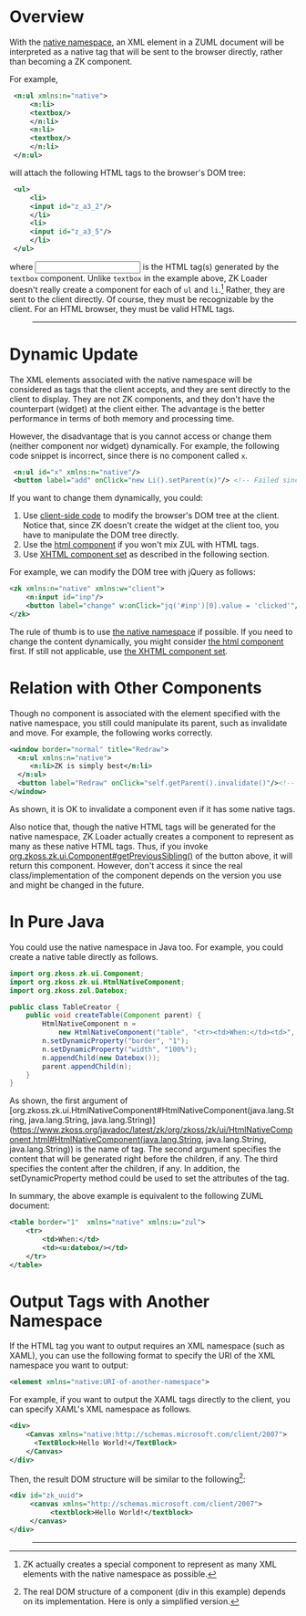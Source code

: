 # Overview

With the [native namespace](ZUML_Reference/ZUML/Namespaces/Native), an XML
element in a ZUML document will be interpreted as a native tag that will
be sent to the browser directly, rather than becoming a ZK component.

For example,

```xml
 <n:ul xmlns:n="native">
     <n:li>
     <textbox/>
     </n:li>
     <n:li>
     <textbox/>
     </n:li>
 </n:ul>
```

will attach the following HTML tags to the browser's DOM tree:

```xml
 <ul>
     <li>
     <input id="z_a3_2"/>
     </li>
     <li>
     <input id="z_a3_5"/>
     </li>
 </ul>
```

where <input> is the HTML tag(s) generated by the `textbox` component.
Unlike `textbox` in the example above, ZK Loader doesn't really create a
component for each of `ul` and `li`.[^1] Rather, they are sent to the
client directly. Of course, they must be recognizable by the client. For
an HTML browser, they must be valid HTML tags.

> ------------------------------------------------------------------------
>
> <references/>

# Dynamic Update

The XML elements associated with the native namespace will be considered
as tags that the client accepts, and they are sent directly to the
client to display. They are not ZK components, and they don't have the
counterpart (widget) at the client either. The advantage is the better
performance in terms of both memory and processing time.

However, the disadvantage that is you cannot access or change them
(neither component nor widget) dynamically. For example, the following
code snippet is incorrect, since there is no component called `x`.

```xml
 <n:ul id="x" xmlns:n="native"/>
 <button label="add" onClick="new Li().setParent(x)"/> <!-- Failed since x is not available at the server -->
```

If you want to change them dynamically, you could:

1.  Use [client-side code]({{site.baseurl}}/zk_dev_ref/ui_composing/client-side_ui_composing)
    to modify the browser's DOM tree at the client. Notice that, since
    ZK doesn't create the widget at the client too, you have to
    manipulate the DOM tree directly.
2.  Use the [html component]({{site.baseurl}}/zk_dev_ref/ui_patterns/html_tags/the_html_component)
    if you won't mix ZUL with HTML tags.
3.  Use [XHTML component set]({{site.baseurl}}/zk_dev_ref/ui_patterns/html_tags/the_xhtml_component_set)
    as described in the following section.

For example, we can modify the DOM tree with jQuery as follows:

```xml
<zk xmlns:n="native" xmlns:w="client">
    <n:input id="inp"/>
    <button label="change" w:onClick="jq('#inp')[0].value = 'clicked'"/>
</zk>
```

The rule of thumb is to use [the native namespace]({{site.baseurl}}/zk_dev_ref/ui_patterns/html_tags/the_native_namespace)
if possible. If you need to change the content dynamically, you might
consider [the html component]({{site.baseurl}}/zk_dev_ref/ui_patterns/html_tags/the_html_component)
first. If still not applicable, use [the XHTML component set](ZUML_Reference/ZUML/Languages/XHTML).

# Relation with Other Components

Though no component is associated with the element specified with the
native namespace, you still could manipulate its parent, such as
invalidate and move. For example, the following works correctly.

```xml
<window border="normal" title="Redraw">
  <n:ul xmlns:n="native">
     <n:li>ZK is simply best</n:li>
  </n:ul>
  <button label="Redraw" onClick="self.getParent().invalidate()"/><!-- OK to invalidate a component -->
</window>
```

As shown, it is OK to invalidate a component even if it has some native
tags.

Also notice that, though the native HTML tags will be generated for the
native namespace, ZK Loader actually creates a component to represent as
many as these native HTML tags. Thus, if you invoke
[org.zkoss.zk.ui.Component#getPreviousSibling()](https://www.zkoss.org/javadoc/latest/zk/org/zkoss/zk/ui/Component.html#getPreviousSibling())
of the button above, it will return this component. However, don't
access it since the real class/implementation of the component depends
on the version you use and might be changed in the future.

# In Pure Java

You could use the native namespace in Java too. For example, you could
create a native table directly as follows.

```java
import org.zkoss.zk.ui.Component;
import org.zkoss.zk.ui.HtmlNativeComponent;
import org.zkoss.zul.Datebox;

public class TableCreator {
    public void createTable(Component parent) {
        HtmlNativeComponent n =
            new HtmlNativeComponent("table", "<tr><td>When:</td><td>", "</td></tr>");
        n.setDynamicProperty("border", "1");
        n.setDynamicProperty("width", "100%");
        n.appendChild(new Datebox());
        parent.appendChild(n);
    }
}
```

As shown, the first argument of
[org.zkoss.zk.ui.HtmlNativeComponent#HtmlNativeComponent(java.lang.String, java.lang.String, java.lang.String)](https://www.zkoss.org/javadoc/latest/zk/org/zkoss/zk/ui/HtmlNativeComponent.html#HtmlNativeComponent(java.lang.String, java.lang.String, java.lang.String))
is the name of tag. The second argument specifies the content that will
be generated right before the children, if any. The third specifies the
content after the children, if any. In addition, the setDynamicProperty
method could be used to set the attributes of the tag.

In summary, the above example is equivalent to the following ZUML
document:

```xml
<table border="1"  xmlns="native" xmlns:u="zul">
    <tr>
        <td>When:</td>
        <td><u:datebox/></td>
    </tr>
</table>
```

# Output Tags with Another Namespace

If the HTML tag you want to output requires an XML namespace (such as
XAML), you can use the following format to specify the URI of the XML
namespace you want to output:

```xml
<element xmlns="native:URI-of-another-namespace">
```

For example, if you want to output the XAML tags directly to the client,
you can specify XAML's XML namespace as follows.

```xml
<div>
    <Canvas xmlns="native:http://schemas.microsoft.com/client/2007">
      <TextBlock>Hello World!</TextBlock>
    </Canvas>
</div>
```

Then, the result DOM structure will be similar to the following[^2]:

```xml
<div id="zk_uuid">
     <canvas xmlns="http://schemas.microsoft.com/client/2007">
          <textblock>Hello World!</textblock>
     </canvas>
</div>
```

> ------------------------------------------------------------------------
>
> <references/>

[^1]: ZK actually creates a special component to represent as many XML
    elements with the native namespace as possible.

[^2]: The real DOM structure of a component (div in this example)
    depends on its implementation. Here is only a simplified version.
